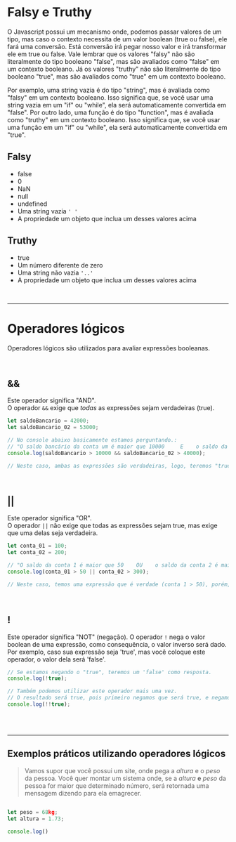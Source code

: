 # Falsy e Truthy
O Javascript possui um mecanismo onde, podemos passar valores de um tipo, mas caso o contexto necessita de um valor boolean (true ou false), ele fará uma conversão. Está conversão irá pegar nosso valor e irá transformar ele em true ou false. Vale lembrar que os valores "falsy" não são literalmente do tipo booleano "false", mas são avaliados como "false" em um contexto booleano. Já os valores "truthy" não são literalmente do tipo booleano "true", mas são avaliados como "true" em um contexto booleano.

Por exemplo, uma string vazia é do tipo "string", mas é avaliada como "falsy" em um contexto booleano. Isso significa que, se você usar uma string vazia em um "if" ou "while", ela será automaticamente convertida em "false". Por outro lado, uma função é do tipo "function", mas é avaliada como "truthy" em um contexto booleano. Isso significa que, se você usar uma função em um "if" ou "while", ela será automaticamente convertida em "true".

## Falsy
* false
* 0 
* NaN
* null 
* undefined 
* Uma string vazia `' '`
* A propriedade um objeto que inclua um desses valores acima

## Truthy
* true
* Um número diferente de zero
* Uma string não vazia `'..'`
* A propriedade um objeto que inclua um desses valores acima

</br>

____________________________________________________

# Operadores lógicos
Operadores lógicos são utilizados para avaliar expressões booleanas.

</br>

## && 
Este operador significa "AND". </br>
O operador `&&` exige que _todas_ as expressões sejam verdadeiras (true). 
```js
let saldoBancario = 42000;
let saldoBancario_02 = 53000;

// No console abaixo basicamente estamos perguntando.:
// "O saldo bancário da conta um é maior que 10000     E    o saldo da conta 2 é maior que 40000?
console.log(saldoBancario > 10000 && saldoBancario_02 > 40000);

// Neste caso, ambas as expressões são verdadeiras, logo, teremos "true" como resultado no console.
```


</br>

## || 
Este operador significa "OR". </br>
O operador `||` não exige que todas as expressões sejam true, mas exige que uma delas seja verdadeira.
```js
let conta_01 = 100;
let conta_02 = 200;

// "O saldo da conta 1 é maior que 50    OU    o saldo da conta 2 é maior que 300?
console.log(conta_01 > 50 || conta_02 > 300);

// Neste caso, temos uma expressão que é verdade (conta 1 > 50), porém, temos uma expressão falsa (conta 2 > 300).. Mas como estamos utilizando este operador, apenas UMA expressão precisa ser verdadeira. 
```

</br>

## !
Este operador significa "NOT" (negação).
O operador `!` nega o valor boolean de uma expressão, como consequência, o valor inverso será dado. Por exemplo, caso sua expressão seja 'true', mas você coloque este operador, o valor dela será 'false'.
```js
// Se estamos negando o "true", teremos um 'false' como resposta.
console.log(!true); 

// Também podemos utilizar este operador mais uma vez.
// O resultado será true, pois primeiro negamos que será true, e negamos novamente que será 'false'.
console.log(!!true);
```

</br>
</br>

_________________________________________________________________

## Exemplos práticos utilizando operadores lógicos

> Vamos supor que você possui um site, onde pega a _altura_ e o _peso_ da pessoa.
> Você quer montar um sistema onde, se a _altura_ __e__ _peso_ da pessoa for maior que determinado número, será retornada uma mensagem dizendo para ela emagrecer.

```js

let peso = 68kg; 
let altura = 1.73; 

console.log()